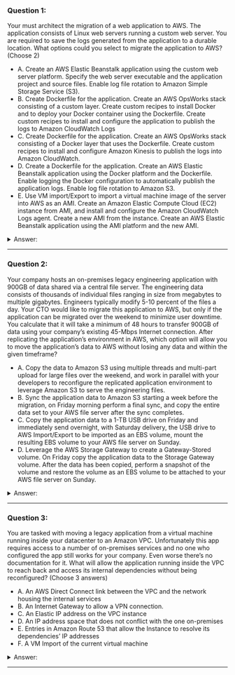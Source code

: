 ### Question 1:

Your must architect the migration of a web application to AWS. The application consists of Linux web servers running a custom web server. You are required to save the logs generated from the application to a durable location. What options could you select to migrate the application to AWS? (Choose 2)

- A. Create an AWS Elastic Beanstalk application using the custom web server platform. Specify the web server executable and the application project and source files. Enable log file rotation to Amazon Simple Storage Service (S3). 
- B. Create Dockerfile for the application. Create an AWS OpsWorks stack consisting of a custom layer. Create custom recipes to install Docker and to deploy your Docker container using the Dockerfile. Create custom recipes to install and configure the application to publish the logs to Amazon CloudWatch Logs 
- C. Create Dockerfile for the application. Create an AWS OpsWorks stack consisting of a Docker layer that uses the Dockerfile. Create custom recipes to install and configure Amazon Kinesis to publish the logs into Amazon CloudWatch. 
- D. Create a Dockerfile for the application. Create an AWS Elastic Beanstalk application using the Docker platform and the Dockerfile. Enable logging the Docker configuration to automatically publish the application logs. Enable log file rotation to Amazon S3.
- E. Use VM import/Export to import a virtual machine image of the server into AWS as an AMI. Create an Amazon Elastic Compute Cloud (EC2) instance from AMI, and install and configure the Amazon CloudWatch Logs agent. Create a new AMI from the instance. Create an AWS Elastic Beanstalk application using the AMI platform and the new AMI.

<details><summary>Answer:</summary><p>
[D, E]

Categories:
[S3, SES, OpsWorks, EC2, CloudWatch, Kinesis, Elastic Beanstalk]

Explanation:

Question 1@http://jayendrapatil.com/aws-cloud-migration-services/

A: EB does not work with Custom server executable

B: although this is one of the option, the last sentence mentions configure the application to push the logs to S3, which would need changes to application as it needs to use SDK or CLI

C: Kinesis not needed

D: Use Docker configuration with awslogs and EB with Docker

E: Use VM Import/Export to create AMI and CloudWatch logs agent to log

</p></details><hr>

### Question 2:

Your company hosts an on-premises legacy engineering application with 900GB of data shared via a central file server. The engineering data consists of thousands of individual files ranging in size from megabytes to multiple gigabytes. Engineers typically modify 5-10 percent of the files a day. Your CTO would like to migrate this application to AWS, but only if the application can be migrated over the weekend to minimize user downtime. You calculate that it will take a minimum of 48 hours to transfer 900GB of data using your company’s existing 45-Mbps Internet connection. After replicating the application’s environment in AWS, which option will allow you to move the application’s data to AWS without losing any data and within the given timeframe?

- A. Copy the data to Amazon S3 using multiple threads and multi-part upload for large files over the weekend, and work in parallel with your developers to reconfigure the replicated application environment to leverage Amazon S3 to serve the engineering files. 
- B. Sync the application data to Amazon S3 starting a week before the migration, on Friday morning perform a final sync, and copy the entire data set to your AWS file server after the sync completes. 
- C. Copy the application data to a 1-TB USB drive on Friday and immediately send overnight, with Saturday delivery, the USB drive to AWS Import/Export to be imported as an EBS volume, mount the resulting EBS volume to your AWS file server on Sunday. 
- D. Leverage the AWS Storage Gateway to create a Gateway-Stored volume. On Friday copy the application data to the Storage Gateway volume. After the data has been copied, perform a snapshot of the volume and restore the volume as an EBS volume to be attached to your AWS file server on Sunday. 

<details><summary>Answer:</summary><p>
[]

Categories:
[S3, SES, Storage Gateway, EBS]

Explanation:

Question 2@http://jayendrapatil.com/aws-cloud-migration-services/

A: Still limited by 45 Mbps speed with minimum 48 hours when utilized to max

B: Works best as the data changes can be propagated over the week and are fractional and downtime would be know

C: Downtime is not known when the data upload would be done, although Amazon says the same day the package is received

D: Still uses the internet

</p></details><hr>

### Question 3:

You are tasked with moving a legacy application from a virtual machine running inside your datacenter to an Amazon VPC. Unfortunately this app requires access to a number of on-premises services and no one who configured the app still works for your company. Even worse there’s no documentation for it. What will allow the application running inside the VPC to reach back and access its internal dependencies without being reconfigured? (Choose 3 answers)

- A. An AWS Direct Connect link between the VPC and the network housing the internal services
- B. An Internet Gateway to allow a VPN connection. 
- C. An Elastic IP address on the VPC instance
- D. An IP address space that does not conflict with the one on-premises
- E. Entries in Amazon Route 53 that allow the Instance to resolve its dependencies’ IP addresses
- F. A VM Import of the current virtual machine

<details><summary>Answer:</summary><p>
[A, D, F]

Categories:
[SES, VPC, Route 53, Direct Connect]

Explanation:

Question 3@http://jayendrapatil.com/aws-cloud-migration-services/

B: Virtual and Customer gateway is needed

</p></details><hr>

